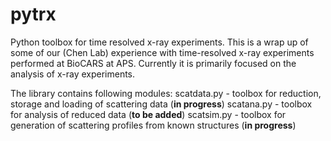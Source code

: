 pytrx
==============

Python toolbox for time resolved x-ray experiments. This is a wrap up of some of
our (Chen Lab) experience with time-resolved x-ray experiments performed at
BioCARS at APS. Currently it is primarily focused on the analysis of x-ray experiments.

The library contains following modules:
scatdata.py - toolbox for reduction, storage and loading of scattering data (**in
progress**)
scatana.py - toolbox for analysis of reduced data (**to be added**)
scatsim.py - toolbox for generation of scattering profiles from known structures
(**in progress**)

